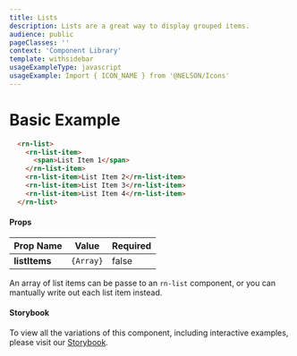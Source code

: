 ```yaml
---
title: Lists
description: Lists are a great way to display grouped items.
audience: public
pageClasses: ''
context: 'Component Library'
template: withsidebar
usageExampleType: javascript
usageExample: Import { ICON_NAME } from '@NELSON/Icons'
---
```


# Basic Example

```html
  <rn-list>
    <rn-list-item>
      <span>List Item 1</span>
    </rn-list-item>
    <rn-list-item>List Item 2</rn-list-item>
    <rn-list-item>List Item 3</rn-list-item>
    <rn-list-item>List Item 4</rn-list-item>
  </rn-list>
```

#### Props

Prop Name     | Value      | Required
------------- | ---------- | --------
**listItems** | `{Array}`  | false

An array of list items can be passe to an `rn-list` component, or you can mantually write out each list item instead.


#### Storybook

To view all the variations of this component, including interactive examples, please visit our [Storybook](https://react-storybook.royalnavy.io/?selectedKind=List&full=0&addons=0&stories=1&panelRight=0&addonPanel=storybook%2Factions%2Factions-panel&show-info=0&source=0).